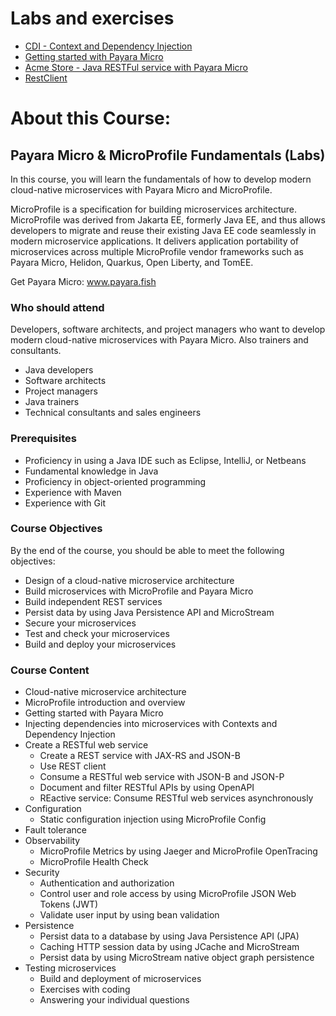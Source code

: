 # Labs and exercises

* [CDI - Context and Dependency Injection](cdi-lab.md)
* [Getting started with Payara Micro](payara-getting-started.md)
* [Acme Store - Java RESTFul service with Payara Micro](challenge-rest.md)
* [RestClient](rest-client-lab.md)

# About this Course:

## Payara Micro & MicroProfile Fundamentals (Labs)

In this course, you will learn the fundamentals of how to develop modern cloud-native microservices with Payara Micro and MicroProfile.

MicroProfile is a specification for building microservices architecture. MicroProfile was derived from Jakarta EE, formerly Java EE, and thus allows developers to migrate and reuse their existing Java EE code seamlessly in modern microservice applications. It delivers application portability of microservices across multiple MicroProfile vendor frameworks such as Payara Micro, Helidon, Quarkus, Open Liberty, and TomEE.

Get Payara Micro: www.payara.fish

### Who should attend

Developers, software architects, and project managers who want to develop modern cloud-native microservices with Payara Micro. Also trainers and consultants.

* Java developers
* Software architects
* Project managers
* Java trainers
* Technical consultants and sales engineers

### Prerequisites

* Proficiency in using a Java IDE such as Eclipse, IntelliJ, or Netbeans
* Fundamental knowledge in Java
* Proficiency in object-oriented programming
* Experience with Maven
* Experience with Git


### Course Objectives


By the end of the course, you should be able to meet the following objectives:

* Design of a cloud-native microservice architecture
* Build microservices with MicroProfile and Payara Micro
* Build independent REST services
* Persist data by using Java Persistence API and MicroStream
* Secure your microservices
* Test and check your microservices
* Build and deploy your microservices

### Course Content

* Cloud-native microservice architecture
* MicroProfile introduction and overview
* Getting started with Payara Micro
* Injecting dependencies into microservices with Contexts and Dependency Injection
* Create a RESTful web service
	* Create a REST service with JAX-RS and JSON-B
	* Use REST client
	* Consume a RESTful web service with JSON-B and JSON-P
	* Document and filter RESTful APIs by using OpenAPI
	* REactive service: Consume RESTful web services asynchronously
* Configuration
  * Static configuration injection using MicroProfile Config
* Fault tolerance
* Observability
  * MicroProfile Metrics by using Jaeger and MicroProfile OpenTracing
  * MicroProfile Health Check
* Security
  * Authentication and authorization
  * Control user and role access by using MicroProfile JSON Web Tokens (JWT)
  * Validate user input by using bean validation
* Persistence
  * Persist data to a database by using Java Persistence API (JPA)
  * Caching HTTP session data by using JCache and MicroStream
  * Persist data by using MicroStream native object graph persistence
* Testing microservices
  * Build and deployment of microservices
  * Exercises with coding
  * Answering your individual questions

